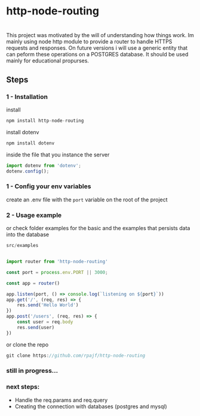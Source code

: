 # http-node-routing
# 
This project was motivated by the will of understanding how things work. Im mainly using node http module to provide a router to handle HTTPS requests and responses. On future versions i will use  a generic entity that can peform these operations on a POSTGRES database. It should be used mainly for educational propurses.
## Steps
### 1 - Installation
install 
```javascript
npm install http-node-routing
```
install dotenv
```javascript
npm install dotenv
```
inside the file that you instance the server
```javascript
import dotenv from 'dotenv';
dotenv.config();
```

### 1 - Config your env variables

create an .env file with the `port` variable on the root of the project

### 2 - Usage example
or check folder examples for the basic and the examples that persists data into the database
```javascript
src/examples
```
```javascript

import router from 'http-node-routing'

const port = process.env.PORT || 3000;

const app = router()

app.listen(port, () => console.log(`listening on ${port}`))
app.get('/', (req, res) => {
	res.send('Hello World')
})
app.post('/users', (req, res) => {
	const user = req.body
	res.send(user)
})

```
or clone the repo
```javascript
git clone https://github.com/rpajf/http-node-routing
```
### still in progress...
### next steps: 
- Handle the req.params and req.query 
- Creating the connection with databases (postgres and mysql)

